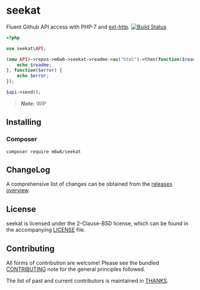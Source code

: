 # seekat

Fluent Github API access with PHP-7 and [ext-http](https://github.com/m6w6/ext-http).
[![Build Status](https://travis-ci.org/m6w6/seekat.svg)](https://travis-ci.org/m6w6/seekat)

```php
<?php

use seekat\API;

(new API)->repos->m6w6->seekat->readme->as("html")->then(function($readme) {
	echo $readme;
}, function($error) {
	echo $error;
});

$api->send();
```

> ***Note:*** WIP


## Installing

### Composer

	composer require m6w6/seekat

## ChangeLog

A comprehensive list of changes can be obtained from the
[releases overview](./releases).

## License

seekat is licensed under the 2-Clause-BSD license, which can be found in
the accompanying [LICENSE](./LICENSE) file.

## Contributing

All forms of contribution are welcome! Please see the bundled
[CONTRIBUTING](./CONTRIBUTING.md) note for the general principles followed.

The list of past and current contributors is maintained in [THANKS](./THANKS).
